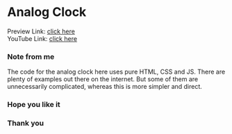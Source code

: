 # Analog Clock #

Preview Link: [click here](https://htmlpreview.github.io/?https://github.com/CipherKill/Analog-Clock/blob/main/index.html)  
YouTube Link: [click here](https://www.youtube.com/watch?v=jPN5OiW0V6M)

### Note from me ###
The code for the analog clock here uses pure HTML, CSS and JS. There are plenty of examples out there on the internet. But some of them are unnecessarily complicated, whereas this is more simpler and direct.  

### Hope you like it ###
### Thank you ###
